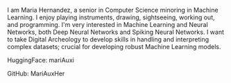 I am Maria Hernandez, a senior in Computer Science minoring in Machine Learning. I enjoy playing instruments, drawing, sightseeing, working out, and programming. I'm very interested in Machine Learning and Neural Networks, both Deep Neural Networks and Spiking Neural Networks. I want to take Digital Archeology to develop skills in handling and interpreting complex datasets; crucial for developing robust Machine Learning models.

HuggingFace: mariAuxi

GitHub: MariAuxHer